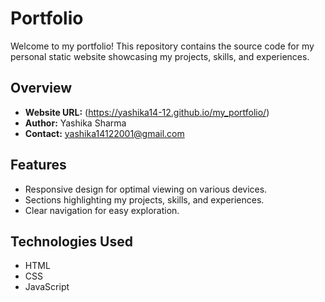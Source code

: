 # Portfolio

Welcome to my portfolio! This repository contains the source code for my personal static website showcasing my projects, skills, and experiences.

## Overview

- **Website URL:** (https://yashika14-12.github.io/my_portfolio/)
- **Author:** Yashika Sharma
- **Contact:**  yashika14122001@gmail.com

## Features

- Responsive design for optimal viewing on various devices.
- Sections highlighting my projects, skills, and experiences.
- Clear navigation for easy exploration.

## Technologies Used

- HTML
- CSS
- JavaScript

